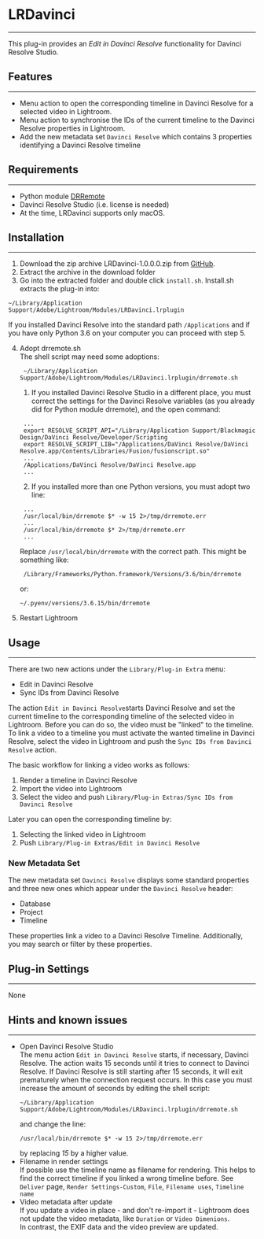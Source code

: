 # LRDavinci

---
This plug-in provides an _Edit in Davinci Resolve_ functionality for Davinci Resolve Studio.

## Features

---
* Menu action to open the corresponding timeline in Davinci Resolve for a selected video in Lightroom.
* Menu action to synchronise the IDs of the current timeline to the Davinci Resolve properties in Lightroom.
* Add the new metadata set ```Davinci Resolve``` which contains 3 properties identifying a Davinci Resolve timeline

## Requirements

---
* Python module [DRRemote](https://pypi.org/project/drremote/)
* Davinci Resolve Studio (i.e. license is needed)
* At the time, LRDavinci supports only macOS.


## Installation

---
1. Download the zip archive LRDavinci-1.0.0.0.zip from 
   [GitHub](https://github.com/sto3014/LRDavinci/archive/refs/tags/1.0.0.0.zip).
2. Extract the archive in the download folder 
3. Go into the extracted folder and double click ```install.sh```. Install.sh extracts the plug-in into:
  ```
  ~/Library/Application Support/Adobe/Lightroom/Modules/LRDavinci.lrplugin
  ```
If you installed Davinci Resolve into the standard path ```/Applications``` and if you have only Python 3.6 on 
your computer you can proceed with step 5.

4. Adopt drremote.sh  
   The shell script may need some adoptions:  
   ```
    ~/Library/Application Support/Adobe/Lightroom/Modules/LRDavinci.lrplugin/drremote.sh
   ```
   1. If you installed Davinci Resolve Studio in a different place, you must correct the settings for the Davinci 
     Resolve variables (as you already did for Python module drremote), and the open command:  
     ```
      ...
      export RESOLVE_SCRIPT_API="/Library/Application Support/Blackmagic Design/DaVinci Resolve/Developer/Scripting
      export RESOLVE_SCRIPT_LIB="/Applications/DaVinci Resolve/DaVinci Resolve.app/Contents/Libraries/Fusion/fusionscript.so"
      ...
      /Applications/DaVinci Resolve/DaVinci Resolve.app
      ...
      ```
   2. If you installed more than one Python versions, you must adopt two line:  
   ```
    ...
    /usr/local/bin/drremote $* -w 15 2>/tmp/drremote.err
    ...
    /usr/local/bin/drremote $* 2>/tmp/drremote.err
    ...
    ```
   Replace ```/usr/local/bin/drremote``` with the correct path. This might be something like:  
   ```
    /Library/Frameworks/Python.framework/Versions/3.6/bin/drremote
    ```
   or:
   ```
   ~/.pyenv/versions/3.6.15/bin/drremote
   ```
5. Restart Lightroom

## Usage

---
There are two new actions under the ```Library/Plug-in Extra``` menu:
* Edit in Davinci Resolve
* Sync IDs from Davinci Resolve  

The action ```Edit in Davinci Resolve```starts Davinci Resolve and set the current timeline to the corresponding timeline of the selected 
video in Lightroom. Before you can do so, the video must be "linked" to the timeline. 
To link a video to a timeline you must activate the wanted timeline in Davinci Resolve, select the video in Lightroom 
and push the ```Sync IDs from Davinci Resolve``` action.
  
The basic workflow for linking a video works as follows:
1. Render a timeline in Davinci Resolve
2. Import the video into Lightroom
3. Select the video and push ```Library/Plug-in Extras/Sync IDs from Davinci Resolve```  

Later you can open the corresponding timeline by:
1. Selecting the linked video in Lightroom
2. Push ```Library/Plug-in Extras/Edit in Davinci Resolve```


### New Metadata Set 
The new metadata set ```Davinci Resolve``` displays some standard properties and three new ones which 
appear under the ```Davinci Resolve``` header:
* Database
* Project
* Timeline

These properties link a video to a Davinci Resolve Timeline. Additionally, you may search or filter 
by these properties.

## Plug-in Settings

---
None

## Hints and known issues

---
* Open Davinci Resolve Studio  
  The menu action ```Edit in Davinci Resolve``` starts, if necessary, Davinci Resolve. The action waits 15 seconds until
  it tries to connect to Davinci Resolve. If Davinci Resolve is still starting after 15 seconds, it will 
  exit prematurely when the connection request occurs. In this case you must increase the amount of seconds by 
  editing the shell script:
  ```
  ~/Library/Application Support/Adobe/Lightroom/Modules/LRDavinci.lrplugin/drremote.sh
  ```  
  and change the line:
  ```
  /usr/local/bin/drremote $* -w 15 2>/tmp/drremote.err
  ```
  by replacing _15_ by a higher value.
* Filename in render settings  
  If possible use the timeline name as filename for rendering. This helps to find the correct timeline if you 
  linked a wrong timeline before. See ```Deliver``` page, ```Render Settings-Custom```, ```File```, 
  ```Filename uses```, ```Timeline name```
* Video metadata after update  
  If you update a video in place - and don't re-import it - Lightroom does not update the video metadata, like 
  ```Duration``` or ```Video Dimenions```.  
  In contrast, the EXIF data and the video preview are updated.  
  


